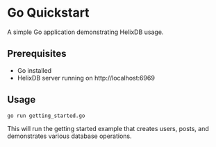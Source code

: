 # Go Quickstart

A simple Go application demonstrating HelixDB usage.

## Prerequisites

- Go installed
- HelixDB server running on http://localhost:6969

## Usage

```bash
go run getting_started.go
```

This will run the getting started example that creates users, posts, and demonstrates various database operations.